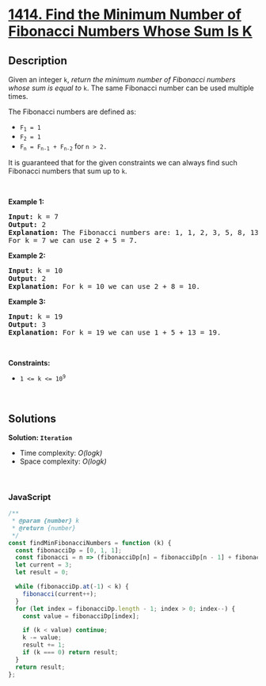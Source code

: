 # [1414. Find the Minimum Number of Fibonacci Numbers Whose Sum Is K](https://leetcode.com/problems/find-the-minimum-number-of-fibonacci-numbers-whose-sum-is-k)

## Description

<div class="_1l1MA" data-track-load="description_content"><p>Given an integer&nbsp;<code>k</code>, <em>return the minimum number of Fibonacci numbers whose sum is equal to </em><code>k</code>. The same Fibonacci number can be used multiple times.</p>

<p>The Fibonacci numbers are defined as:</p>

<ul>
	<li><code>F<sub>1</sub> = 1</code></li>
	<li><code>F<sub>2</sub> = 1</code></li>
	<li><code>F<sub>n</sub> = F<sub>n-1</sub> + F<sub>n-2</sub></code> for <code>n &gt; 2.</code></li>
</ul>
It is guaranteed that for the given constraints we can always find such Fibonacci numbers that sum up to <code>k</code>.
<p>&nbsp;</p>
<p><strong class="example">Example 1:</strong></p>

<pre><strong>Input:</strong> k = 7
<strong>Output:</strong> 2 
<strong>Explanation:</strong> The Fibonacci numbers are: 1, 1, 2, 3, 5, 8, 13, ... 
For k = 7 we can use 2 + 5 = 7.</pre>

<p><strong class="example">Example 2:</strong></p>

<pre><strong>Input:</strong> k = 10
<strong>Output:</strong> 2 
<strong>Explanation:</strong> For k = 10 we can use 2 + 8 = 10.
</pre>

<p><strong class="example">Example 3:</strong></p>

<pre><strong>Input:</strong> k = 19
<strong>Output:</strong> 3 
<strong>Explanation:</strong> For k = 19 we can use 1 + 5 + 13 = 19.
</pre>

<p>&nbsp;</p>
<p><strong>Constraints:</strong></p>

<ul>
	<li><code>1 &lt;= k &lt;= 10<sup>9</sup></code></li>
</ul>
</div>

<p>&nbsp;</p>

## Solutions

**Solution: `Iteration`**

- Time complexity: <em>O(logk)</em>
- Space complexity: <em>O(logk)</em>

<p>&nbsp;</p>

### **JavaScript**

```js
/**
 * @param {number} k
 * @return {number}
 */
const findMinFibonacciNumbers = function (k) {
  const fibonacciDp = [0, 1, 1];
  const fibonacci = n => (fibonacciDp[n] = fibonacciDp[n - 1] + fibonacciDp[n - 2]);
  let current = 3;
  let result = 0;

  while (fibonacciDp.at(-1) < k) {
    fibonacci(current++);
  }
  for (let index = fibonacciDp.length - 1; index > 0; index--) {
    const value = fibonacciDp[index];

    if (k < value) continue;
    k -= value;
    result += 1;
    if (k === 0) return result;
  }
  return result;
};
```
